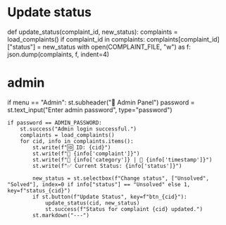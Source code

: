 
# Update status
def update_status(complaint_id, new_status):
    complaints = load_complaints()
    if complaint_id in complaints:
        complaints[complaint_id]["status"] = new_status
        with open(COMPLAINT_FILE, "w") as f:
            json.dump(complaints, f, indent=4)

# admin

if menu == "Admin":
    st.subheader("🔐 Admin Panel")
    password = st.text_input("Enter admin password", type="password")

    if password == ADMIN_PASSWORD:
        st.success("Admin login successful.")
        complaints = load_complaints()
        for cid, info in complaints.items():
            st.write(f"🆔 ID: {cid}")
            st.write(f"📝 {info['complaint']}")
            st.write(f"📂 {info['category']} | 📅 {info['timestamp']}")
            st.write(f"✅ Current Status: {info['status']}")

            new_status = st.selectbox(f"Change status", ["Unsolved", "Solved"], index=0 if info["status"] == "Unsolved" else 1, key=f"status_{cid}")
            if st.button(f"Update Status", key=f"btn_{cid}"):
                update_status(cid, new_status)
                st.success(f"Status for complaint {cid} updated.")
            st.markdown("---")


